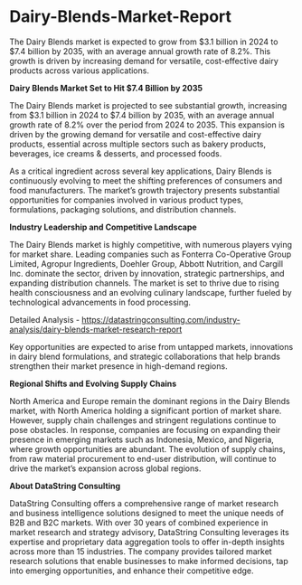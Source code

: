 # Dairy-Blends-Market-Report
The Dairy Blends market is expected to grow from $3.1 billion in 2024 to $7.4 billion by 2035, with an average annual growth rate of 8.2%. This growth is driven by increasing demand for versatile, cost-effective dairy products across various applications.

**Dairy Blends Market Set to Hit $7.4 Billion by 2035**

The Dairy Blends market is projected to see substantial growth, increasing from $3.1 billion in 2024 to $7.4 billion by 2035, with an average annual growth rate of 8.2% over the period from 2024 to 2035. This expansion is driven by the growing demand for versatile and cost-effective dairy products, essential across multiple sectors such as bakery products, beverages, ice creams & desserts, and processed foods.

As a critical ingredient across several key applications, Dairy Blends is continuously evolving to meet the shifting preferences of consumers and food manufacturers. The market’s growth trajectory presents substantial opportunities for companies involved in various product types, formulations, packaging solutions, and distribution channels.

**Industry Leadership and Competitive Landscape**

The Dairy Blends market is highly competitive, with numerous players vying for market share. Leading companies such as Fonterra Co-Operative Group Limited, Agropur Ingredients, Doehler Group, Abbott Nutrition, and Cargill Inc. dominate the sector, driven by innovation, strategic partnerships, and expanding distribution channels. The market is set to thrive due to rising health consciousness and an evolving culinary landscape, further fueled by technological advancements in food processing.

Detailed Analysis - https://datastringconsulting.com/industry-analysis/dairy-blends-market-research-report

Key opportunities are expected to arise from untapped markets, innovations in dairy blend formulations, and strategic collaborations that help brands strengthen their market presence in high-demand regions.

**Regional Shifts and Evolving Supply Chains**

North America and Europe remain the dominant regions in the Dairy Blends market, with North America holding a significant portion of market share. However, supply chain challenges and stringent regulations continue to pose obstacles. In response, companies are focusing on expanding their presence in emerging markets such as Indonesia, Mexico, and Nigeria, where growth opportunities are abundant. The evolution of supply chains, from raw material procurement to end-user distribution, will continue to drive the market’s expansion across global regions.

**About DataString Consulting**

DataString Consulting offers a comprehensive range of market research and business intelligence solutions designed to meet the unique needs of B2B and B2C markets. With over 30 years of combined experience in market research and strategy advisory, DataString Consulting leverages its expertise and proprietary data aggregation tools to offer in-depth insights across more than 15 industries. The company provides tailored market research solutions that enable businesses to make informed decisions, tap into emerging opportunities, and enhance their competitive edge.
